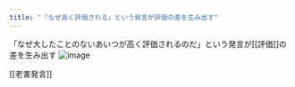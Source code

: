 ```yaml
---
title: "「なぜ高く評価される」という発言が評価の差を生み出す"
---
```


「なぜ大したことのないあいつが高く評価されるのだ」という発言が[[評価]]の差を生み出す
![image](https://gyazo.com/645e2bd40ff3dea9451b849910a42646/thumb/1000)

[[老害発言]]
